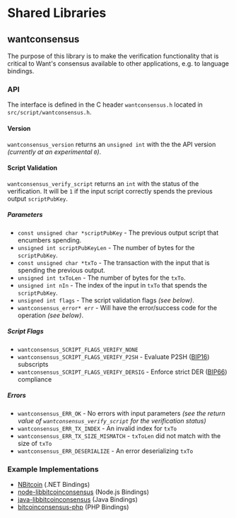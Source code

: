 Shared Libraries
================

## wantconsensus

The purpose of this library is to make the verification functionality that is critical to Want's consensus available to other applications, e.g. to language bindings.

### API

The interface is defined in the C header `wantconsensus.h` located in  `src/script/wantconsensus.h`.

#### Version

`wantconsensus_version` returns an `unsigned int` with the the API version *(currently at an experimental `0`)*.

#### Script Validation

`wantconsensus_verify_script` returns an `int` with the status of the verification. It will be `1` if the input script correctly spends the previous output `scriptPubKey`.

##### Parameters
- `const unsigned char *scriptPubKey` - The previous output script that encumbers spending.
- `unsigned int scriptPubKeyLen` - The number of bytes for the `scriptPubKey`.
- `const unsigned char *txTo` - The transaction with the input that is spending the previous output.
- `unsigned int txToLen` - The number of bytes for the `txTo`.
- `unsigned int nIn` - The index of the input in `txTo` that spends the `scriptPubKey`.
- `unsigned int flags` - The script validation flags *(see below)*.
- `wantconsensus_error* err` - Will have the error/success code for the operation *(see below)*.

##### Script Flags
- `wantconsensus_SCRIPT_FLAGS_VERIFY_NONE`
- `wantconsensus_SCRIPT_FLAGS_VERIFY_P2SH` - Evaluate P2SH ([BIP16](https://github.com/bitcoin/bips/blob/master/bip-0016.mediawiki)) subscripts
- `wantconsensus_SCRIPT_FLAGS_VERIFY_DERSIG` - Enforce strict DER ([BIP66](https://github.com/bitcoin/bips/blob/master/bip-0066.mediawiki)) compliance

##### Errors
- `wantconsensus_ERR_OK` - No errors with input parameters *(see the return value of `wantconsensus_verify_script` for the verification status)*
- `wantconsensus_ERR_TX_INDEX` - An invalid index for `txTo`
- `wantconsensus_ERR_TX_SIZE_MISMATCH` - `txToLen` did not match with the size of `txTo`
- `wantconsensus_ERR_DESERIALIZE` - An error deserializing `txTo`

### Example Implementations
- [NBitcoin](https://github.com/NicolasDorier/NBitcoin/blob/master/NBitcoin/Script.cs#L814) (.NET Bindings)
- [node-libbitcoinconsensus](https://github.com/bitpay/node-libbitcoinconsensus) (Node.js Bindings)
- [java-libbitcoinconsensus](https://github.com/dexX7/java-libbitcoinconsensus) (Java Bindings)
- [bitcoinconsensus-php](https://github.com/Bit-Wasp/bitcoinconsensus-php) (PHP Bindings)
